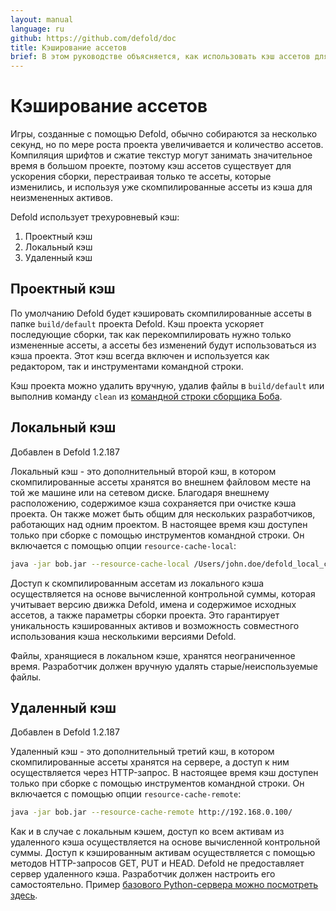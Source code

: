 ```yaml
---
layout: manual
language: ru
github: https://github.com/defold/doc
title: Кэширование ассетов
brief: В этом руководстве объясняется, как использовать кэш ассетов для ускорения сборки.
---
```


# Кэширование ассетов

Игры, созданные с помощью Defold, обычно собираются за несколько секунд, но по мере роста проекта увеличивается и количество ассетов. Компиляция шрифтов и сжатие текстур могут занимать значительное время в большом проекте, поэтому кэш ассетов существует для ускорения сборки, перестраивая только те ассеты, которые изменились, и используя уже скомпилированные ассеты из кэша для неизмененных активов.

Defold использует трехуровневый кэш:

1. Проектный кэш
2. Локальный кэш
3. Удаленный кэш


## Проектный кэш

По умолчанию Defold будет кэшировать скомпилированные ассеты в папке `build/default` проекта Defold. Кэш проекта ускоряет последующие сборки, так как перекомпилировать нужно только измененные ассеты, а ассеты без изменений будут использоваться из кэша проекта. Этот кэш всегда включен и используется как редактором, так и инструментами командной строки.

Кэш проекта можно удалить вручную, удалив файлы в `build/default` или выполнив команду `clean` из [командной строки сборщика Боба](/ru/manuals/bob).


## Локальный кэш

Добавлен в Defold 1.2.187

Локальный кэш - это дополнительный второй кэш, в котором скомпилированные ассеты хранятся во внешнем файловом месте на той же машине или на сетевом диске. Благодаря внешнему расположению, содержимое кэша сохраняется при очистке кэша проекта. Он также может быть общим для нескольких разработчиков, работающих над одним проектом. В настоящее время кэш доступен только при сборке с помощью инструментов командной строки. Он включается с помощью опции `resource-cache-local`:

```sh
java -jar bob.jar --resource-cache-local /Users/john.doe/defold_local_cache
```

Доступ к скомпилированным ассетам из локального кэша осуществляется на основе вычисленной контрольной суммы, которая учитывает версию движка Defold, имена и содержимое исходных ассетов, а также параметры сборки проекта. Это гарантирует уникальность кэшированных активов и возможность совместного использования кэша несколькими версиями Defold.

<div class='sidenote' markdown='1'>
Файлы, хранящиеся в локальном кэше, хранятся неограниченное время. Разработчик должен вручную удалять старые/неиспользуемые файлы.
</div>


## Удаленный кэш

Добавлен в Defold 1.2.187

Удаленный кэш - это дополнительный третий кэш, в котором скомпилированные ассеты хранятся на сервере, а доступ к ним осуществляется через HTTP-запрос. В настоящее время кэш доступен только при сборке с помощью инструментов командной строки. Он включается с помощью опции `resource-cache-remote`:

```sh
java -jar bob.jar --resource-cache-remote http://192.168.0.100/
```

Как и в случае с локальным кэшем, доступ ко всем активам из удаленного кэша осуществляется на основе вычисленной контрольной суммы. Доступ к кэшированным активам осуществляется с помощью методов HTTP-запросов GET, PUT и HEAD. Defold не предоставляет сервер удаленного кэша. Разработчик должен настроить его самостоятельно. Пример [базового Python-сервера можно посмотреть здесь](https://github.com/britzl/httpserver-python).
